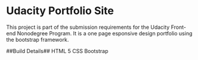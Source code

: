 Udacity Portfolio Site
=================

This project is part of the submission requirements for the Udacity Front-end Nonodegree Program. It is a one page  esponsive design portfolio using the bootstrap framework.

##Build Details##
HTML 5
CSS
Bootstrap

